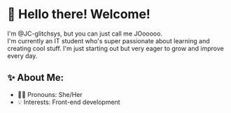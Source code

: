 # 👋 Hello there! Welcome!



I'm @JC-glitchsys, but you can just call me JOooooo.  
I'm currently an IT student who's super passionate about learning and creating cool stuff. I'm just starting out but very eager to grow and improve every day.



## ✨ About Me:
- 💁‍♀️ Pronouns: She/Her  
- 💡 Interests: Front-end development
